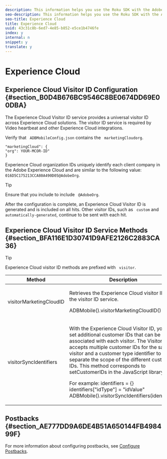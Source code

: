 ```yaml
---
description: This information helps you use the Roku SDK with the Adobe Experience Cloud.
seo-description: This information helps you use the Roku SDK with the Adobe Experience Cloud.
seo-title: Experience Cloud
title: Experience Cloud
uuid: 43c31c8b-6ed7-4e85-b852-e5ce1b4746fe
index: y
internal: n
snippet: y
translate: y
---
```


# Experience Cloud


## Experience Cloud Visitor ID Configuration {#section_B0D4B676BC9546C8BE0674DD69E00DBA}

The Experience Cloud Visitor ID service provides a universal visitor ID across Experience Cloud solutions. The visitor ID service is required by Video heartbeat and other Experience Cloud integrations. 

Verify that ` ADBMobileConfig.json` contains the ` marketingCloudorg`. 
```
"marketingCloud": {
"org": YOUR-MCOR-ID"
}
```


Experience Cloud organization IDs uniquely identify each client company in the Adobe Experience Cloud and are similar to the following value: ` 016D5C175213CCA80A490D05@AdobeOrg`. 

>[!TIP]
>
>Ensure that you include to include ` @AdobeOrg`. 

After the configuration is complete, an Experience Cloud Visitor ID is generated and is included on all hits. Other visitor IDs, such as ` custom` and ` automatically-generated`, continue to be sent with each hit. 

## Experience Cloud Visitor ID Service Methods {#section_BFA116E1D30741D9AFE2126C2883CA36}


>[!TIP]
>
>Experience Cloud visitor ID methods are prefixed with ` visitor`. 



<table id="table_5DE8BEEA051542B58B7060E26183E61F"> 
 <thead> 
  <tr> 
   <th colname="col1" class="entry"> Method </th> 
   <th colname="col2" class="entry"> Description </th> 
  </tr>
 </thead>
 <tbody> 
  <tr> 
   <td colname="col1"> <p><span class="codeph"> visitorMarketingCloudID</span> </p> </td> 
   <td colname="col2"> <p>Retrieves the Experience Cloud visitor ID from the visitor ID service. </p> <p> 
     <codeblock>
       ADBMobile().visitorMarketingCloudID()
     </codeblock> </p> </td> 
  </tr> 
  <tr> 
   <td colname="col1"> <p><span class="codeph"> visitorSyncIdentifiers</span> </p> </td> 
   <td colname="col2"> <p>With the Experience Cloud Visitor ID, you can set additional customer IDs that can be associated with each visitor. The Visitor API accepts multiple customer IDs for the same visitor and a customer type identifier to separate the scope of the different customer IDs. This method corresponds to <span class="codeph"> setCustomerIDs</span> in the JavaScript library. </p> <p>For example: 
     <codeblock>
      identifiers&nbsp;=&nbsp;{}
      identifiers["idType"]&nbsp;=&nbsp;"idValue"
      ADBMobile().visitorSyncIdentifiers(identifiers)
     </codeblock> </p> </td> 
  </tr> 
 </tbody> 
</table>


## Postbacks {#section_AE777DD9A6DE4B51A650144FB498499F}

For more information about configuring postbacks, see [ Configure Postbacks](https://marketing.adobe.com/resources/help/en_US/mobile/signals_.html). 
